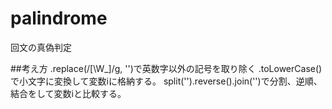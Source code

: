 # palindrome
回文の真偽判定

##考え方
.replace(/[\W_]/g, '')で英数字以外の記号を取り除く
.toLowerCase()で小文字に変換して変数iに格納する。
split('').reverse().join('')で分割、逆順、結合をして変数iと比較する。

